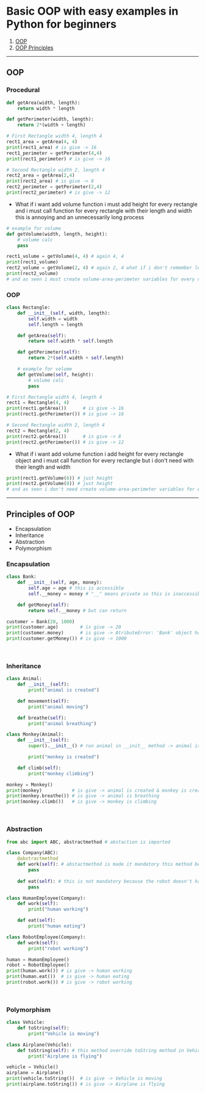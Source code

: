 <h1>Basic OOP with easy examples in Python for beginners</h1>
<ol>
    <li><a href = "https://github.com/bberkay/python-basic-oop#oop">OOP</a></li>
    <li><a href = "https://github.com/bberkay/python-basic-oop#principles-of-oop">OOP Principles</a></li>
</ol>
<hr>
<h2>OOP</h2>
<h3>Procedural</h3>

```python
def getArea(width, length):
    return width * length

def getPerimeter(width, length):
    return 2*(width + length)

# First Rectangle width 4, length 4
rect1_area = getArea(4, 4)
print(rect1_area) # is give -> 16
rect1_perimeter = getPerimeter(4,4)
print(rect1_perimeter) # is give -> 16

# Second Rectangle width 2, length 4
rect2_area = getArea(2,4)
print(rect2_area) # is give -> 8
rect2_perimeter = getPerimeter(2,4)
print(rect2_perimeter) # is give -> 12
```
<ul><li>What if i want add volume function i must add height for every rectangle and i must call function for every rectangle with their length and width this is annoying and an unnecessarily long process</li></ul>

```python
# example for volume
def getVolume(width, length, height):
    # volume calc
    pass

rect1_volume = getVolume(4, 4) # again 4, 4
print(rect1_volume)
rect2_volume = getVolume(2, 4) # again 2, 4 what if i don't remember length or accidently change the variable between functions ?
print(rect2_volume)
# and as seen i must create volume-area-perimeter variables for every rectangle
```
<h3>OOP</h3>

```python
class Rectangle:
    def __init__(self, width, length):
        self.width = width
        self.length = length

    def getArea(self):
        return self.width * self.length

    def getPerimeter(self):
        return 2*(self.width + self.length)

    # example for volume
    def getVolume(self, height):
        # volume calc
        pass

# First Rectangle width 4, length 4
rect1 = Rectangle(4, 4)
print(rect1.getArea())      # is give -> 16
print(rect1.getPerimeter()) # is give -> 16

# Second Rectangle width 2, length 4
rect2 = Rectangle(2, 4)
print(rect2.getArea())      # is give -> 8
print(rect2.getPerimeter()) # is give -> 12
```
<ul><li>What if i want add volume function i add height for every rectangle object and i must call function for every rectangle but i don't need with their length and width</li></ul>

```python
print(rect1.getVolume(6)) # just height
print(rect2.getVolume(8)) # just height
# and as seen i don't need create volume-area-perimeter variables for every rectangle i call them if i need them.
```
<hr>
<h2>Principles of OOP</h2>
<ul>
    <li>Encapsulation</li>
    <li>Inheritance</li>
    <li>Abstraction</li>
    <li>Polymorphism</li>
</ul>
<h3>Encapsulation</h3>

```python
class Bank:
    def __init__(self, age, money):
        self.age = age # this is accessible
        self.__money = money # "__" means private so this is inaccessible.

    def getMoney(self):
        return self.__money # but can return

customer = Bank(20, 1000)
print(customer.age)        # is give -> 20
print(customer.money)      # is give -> AtributeError: 'Bank' object has no attribute 'money'
print(customer.getMoney()) # is give -> 1000
```
<br>
<h3>Inheritance</h3>

```python
class Animal:
    def __init__(self):
        print("animal is created")

    def movement(self):
        print("animal moving")

    def breathe(self):
        print("animal breathing")

class Monkey(Animal):
    def __init__(self):
        super().__init__() # run animal in __init__ method -> animal is created

        print("monkey is created")

    def climb(self):
        print("monkey climbing")

monkey = Monkey()
print(monkey)           # is give -> animal is created & monkey is created
print(monkey.breathe()) # is give -> animal is breathing
print(monkey.climb())   # is give -> monkey is climbing
```
<br>
<h3>Abstraction</h3>

```python
from abc import ABC, abstractmethod # abstaction is imported

class Company(ABC):
    @abstractmethod
    def work(self): # abstactmethod is made it mandatory this method because robot and human must working
        pass
    
    def eat(self): # this is not mandatory because the robot doesn't have to eat but human does
        pass

class HumanEmployee(Company):
    def work(self):
        print("human working")

    def eat(self):
        print("human eating")

class RobotEmployee(Company):
    def work(self):
        print("robot working")

human = HumanEmployee()
robot = RobotEmployee()
print(human.work()) # is give -> human working
print(human.eat())  # is give -> human eating
print(robot.work()) # is give -> robot working
```
<br>
<h3>Polymorphism</h3>

```python
class Vehicle:
    def toString(self):
        print("Vehicle is moving")

class Airplane(Vehicle):
    def toString(self): # this method override toString method in Vehicle
        print("Airplane is flying")

vehicle = Vehicle()
airplane = Airplane()        
print(vehicle.toString())  # is give -> Vehicle is moving
print(airplane.toString()) # is give -> Airplane is flying
```
